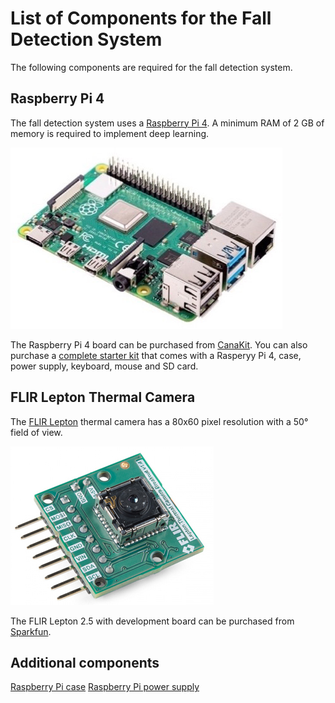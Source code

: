 # List of Components for the Fall Detection System

The following components are required for the fall detection system.

## Raspberry Pi 4
The fall detection system uses a [Raspberry Pi 4](https://www.raspberrypi.org/products/raspberry-pi-4-model-b/).  A minimum RAM of 2 GB of memory is required to implement deep learning.

![](https://github.com/vsv04/Fall-Detection-System/blob/master/COMPONENTS%20LIST/Images/Raspberry%20Pi%204.jpg)

The Raspberry Pi 4 board can be purchased from [CanaKit](https://www.canakit.com/raspberry-pi-4-2gb.html). You can also purchase a [complete starter kit](https://www.canakit.com/raspberry-pi-4-complete-starter-kit-official-case.html) that comes with a Rasperyy Pi 4, case, power supply, keyboard, mouse and SD card. 

## FLIR Lepton Thermal Camera
The [FLIR Lepton](https://www.flir.com/products/lepton/?model=500-0763-01) thermal camera has a 80x60 pixel resolution with a 50° field of view. 

![](https://github.com/vsv04/Fall-Detection-System/blob/master/COMPONENTS%20LIST/Images/FLIR%20Lepton.jpg)

The FLIR Lepton 2.5 with development board can be purchased from [Sparkfun](https://www.sparkfun.com/products/15948).

## Additional components
[Raspberry Pi case](https://www.canakit.com/official-raspberry-pi-case.html)
[Raspberry Pi power supply]()
